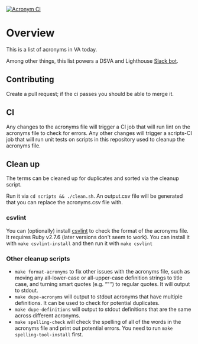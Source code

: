 [![Acronym CI](https://github.com/department-of-veterans-affairs/acronyms/actions/workflows/acronym-ci.yml/badge.svg)](https://github.com/department-of-veterans-affairs/acronyms/actions/workflows/acronym-ci.yml)
# Overview

This is a list of acronyms in VA today.

Among other things, this list powers a DSVA and Lighthouse [Slack bot](https://github.com/department-of-veterans-affairs/wtf-bot).

## Contributing

Create a pull request; if the ci passes you should be able to merge it.

## CI
Any changes to the acronyms file will trigger a CI job that will run lint on the acronyms file to check for errors.
Any other changes will trigger a scripts-CI job that will run unit tests on scripts in this repository used to cleanup the acronyms file.

## Clean up
The terms can be cleaned up for duplicates and sorted via the cleanup script.

Run it via `cd scripts && ./clean.sh`. An output.csv file will be generated that you can replace the acronyms.csv file with.

### csvlint
You can (optionally) install [csvlint](https://github.com/theodi/csvlint.rb) to check the format of the acronyms file. It requires Ruby v2.7.6 (later versions don't seem to work). You can install it with `make csvlint-install` and then run it with `make csvlint`

### Other cleanup scripts
* `make format-acronyms` to fix other issues with the acronyms file, such as moving any all-lower-case or all-upper-case definition strings to title case, and turning smart quotes (e.g. “”‘’) to regular quotes. It will output to stdout.
* `make dupe-acronyms` will output to stdout acronyms that have multiple definitions. It can be used to check for potential duplicates.
* `make dupe-definitions` will output to stdout definitions that are the same across different acronyms.
* `make spelling-check` will check the spelling of all of the words in the acronyms file and print out potential errors. You need to run `make spelling-tool-install` first.
